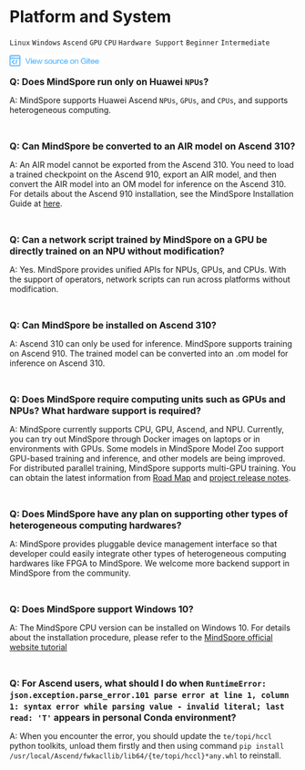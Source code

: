 ﻿# Platform and System

`Linux` `Windows` `Ascend` `GPU` `CPU` `Hardware Support` `Beginner` `Intermediate`

<a href="https://gitee.com/mindspore/docs/blob/r1.1/docs/faq/source_en/platform_and_system.md" target="_blank"><img src="./_static/logo_source.png"></a>

<font size=3>**Q: Does MindSpore run only on Huawei `NPUs`?**</font>

A: MindSpore supports Huawei Ascend `NPUs`, `GPUs`, and `CPUs`, and supports heterogeneous computing.

<br/>

<font size=3>**Q: Can MindSpore be converted to an AIR model on Ascend 310?**</font>

A: An AIR model cannot be exported from the Ascend 310. You need to load a trained checkpoint on the Ascend 910, export an AIR model, and then convert the AIR model into an OM model for inference on the Ascend 310. For details about the Ascend 910 installation, see the MindSpore Installation Guide at [here](https://www.mindspore.cn/install/en).

<br/>

<font size=3>**Q: Can a network script trained by MindSpore on a GPU be directly trained on an NPU without modification?**</font>

A: Yes. MindSpore provides unified APIs for NPUs, GPUs, and CPUs. With the support of operators, network scripts can run across platforms without modification.

<br/>

<font size=3>**Q: Can MindSpore be installed on Ascend 310?**</font>

A: Ascend 310 can only be used for inference. MindSpore supports training on Ascend 910. The trained model can be converted into an .om model for inference on Ascend 310.

<br/>

<font size=3>**Q: Does MindSpore require computing units such as GPUs and NPUs? What hardware support is required?**</font>

A: MindSpore currently supports CPU, GPU, Ascend, and NPU. Currently, you can try out MindSpore through Docker images on laptops or in environments with GPUs. Some models in MindSpore Model Zoo support GPU-based training and inference, and other models are being improved. For distributed parallel training, MindSpore supports multi-GPU training. You can obtain the latest information from [Road Map](https://www.mindspore.cn/doc/note/en/r1.1/roadmap.html) and [project release notes](https://gitee.com/mindspore/mindspore/blob/r1.1/RELEASE.md#).

<br/>

<font size=3>**Q: Does MindSpore have any plan on supporting other types of heterogeneous computing hardwares?**</font>

A: MindSpore provides pluggable device management interface so that developer could easily integrate other types of heterogeneous computing hardwares like FPGA to MindSpore. We welcome more backend support in MindSpore from the community.

<br/>

<font size=3>**Q: Does MindSpore support Windows 10?**</font>

A: The MindSpore CPU version can be installed on Windows 10. For details about the installation procedure, please refer to the [MindSpore official website tutorial](https://www.mindspore.cn/install/en)

<br/>

<font size=3>**Q: For Ascend users, what should I do when `RuntimeError: json.exception.parse_error.101 parse error at line 1, column 1: syntax error while parsing value - invalid literal; last read: 'T'` appears in personal Conda environment?**</font>

A: When you encounter the error, you should update the `te/topi/hccl` python toolkits, unload them firstly and then using command `pip install /usr/local/Ascend/fwkacllib/lib64/{te/topi/hccl}*any.whl` to reinstall.